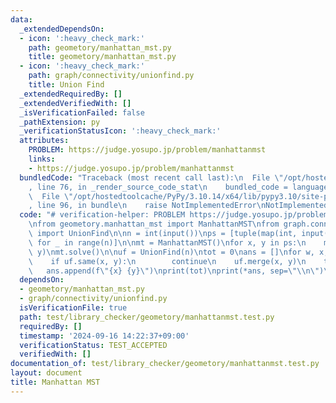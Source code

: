 ```yaml
---
data:
  _extendedDependsOn:
  - icon: ':heavy_check_mark:'
    path: geometory/manhattan_mst.py
    title: geometory/manhattan_mst.py
  - icon: ':heavy_check_mark:'
    path: graph/connectivity/unionfind.py
    title: Union Find
  _extendedRequiredBy: []
  _extendedVerifiedWith: []
  _isVerificationFailed: false
  _pathExtension: py
  _verificationStatusIcon: ':heavy_check_mark:'
  attributes:
    PROBLEM: https://judge.yosupo.jp/problem/manhattanmst
    links:
    - https://judge.yosupo.jp/problem/manhattanmst
  bundledCode: "Traceback (most recent call last):\n  File \"/opt/hostedtoolcache/PyPy/3.10.14/x64/lib/pypy3.10/site-packages/onlinejudge_verify/documentation/build.py\"\
    , line 76, in _render_source_code_stat\n    bundled_code = language.bundle(\n\
    \  File \"/opt/hostedtoolcache/PyPy/3.10.14/x64/lib/pypy3.10/site-packages/onlinejudge_verify/languages/python.py\"\
    , line 96, in bundle\n    raise NotImplementedError\nNotImplementedError\n"
  code: "# verification-helper: PROBLEM https://judge.yosupo.jp/problem/manhattanmst\n\
    \nfrom geometory.manhattan_mst import ManhattanMST\nfrom graph.connectivity.unionfind\
    \ import UnionFind\n\nn = int(input())\nps = [tuple(map(int, input().split()))\
    \ for _ in range(n)]\n\nmt = ManhattanMST()\nfor x, y in ps:\n    mt.add_point(x,\
    \ y)\nmt.solve()\n\nuf = UnionFind(n)\ntot = 0\nans = []\nfor w, x, y in mt.edges:\n\
    \    if uf.same(x, y):\n        continue\n    uf.merge(x, y)\n    tot += w\n \
    \   ans.append(f\"{x} {y}\")\nprint(tot)\nprint(*ans, sep=\"\\n\")\n"
  dependsOn:
  - geometory/manhattan_mst.py
  - graph/connectivity/unionfind.py
  isVerificationFile: true
  path: test/library_checker/geometory/manhattanmst.test.py
  requiredBy: []
  timestamp: '2024-09-16 14:22:37+09:00'
  verificationStatus: TEST_ACCEPTED
  verifiedWith: []
documentation_of: test/library_checker/geometory/manhattanmst.test.py
layout: document
title: Manhattan MST
---
```


